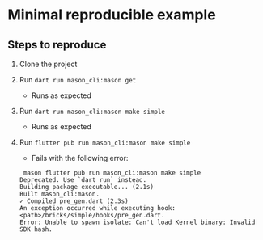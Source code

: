 # Minimal reproducible example

## Steps to reproduce

1. Clone the project
2. Run `dart run mason_cli:mason get`
   - Runs as expected
3. Run `dart run mason_cli:mason make simple`
   - Runs as expected
4. Run `flutter pub run mason_cli:mason make simple`
   - Fails with the following error:

   ```console
    mason flutter pub run mason_cli:mason make simple
   Deprecated. Use `dart run` instead.
   Building package executable... (2.1s)
   Built mason_cli:mason.
   ✓ Compiled pre_gen.dart (2.3s)
   An exception occurred while executing hook: <path>/bricks/simple/hooks/pre_gen.dart.
   Error: Unable to spawn isolate: Can't load Kernel binary: Invalid SDK hash.
   ```
